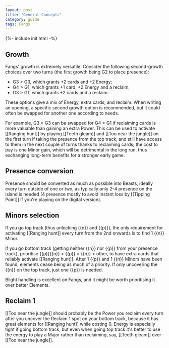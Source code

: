 ```yaml
---
layout: post
title: "General Concepts"
category: guide
tags: Fangs
---
```

{%- include init.html -%}

## Growth 

Fangs' growth is extremely versatile. Consider the following second-growth choices over two turns (the first growth being G2 to place presence):

- G3 > G3, which grants +2 cards and +2 Energy;
- G4 > G1, which grants +1 card, +2 Energy and a reclaim; 
- G3 > G1, which grants +2 cards and a reclaim. 

These options give a mix of Energy, extra cards, and reclaim. When writing an opening, a specific second growth option is recommended, but it could often be swapped for another one according to needs. 

For example, G3 > G3 can be swapped for G4 > G1 if reclaiming cards is more valuable than gaining an extra Power. This can be used to activate [[Ranging hunt]] by playing [[Teeth gleam]] and [[Too near the jungle]] on the first turn if taking the presence from the top track, and still have access to them in the next couple of turns thanks to reclaiming cards; the cost to pay is one Minor gain, which will be detrimental in the long run, thus exchanging long-term benefits for a stronger early game.

## Presence conversion

Presence should be converted as much as possible into Beasts, ideally every turn outside of one or two, as typically only 2-4 presence on the island is needed (4 presence mostly to avoid instant loss by [[Tipping Point]] if you're playing on the digital version).

## Minors selection

If you go top track (thus unlocking {{n}} and {{p}}), the only requirement for activating [[Ranging hunt]] every turn from the 2nd onwards is to find 1 {{n}} Minor.

If you go bottom track (getting neither {{n}} nor {{p}} from your presence track), prioritise {{p}}{{n}} > {{p}} > {{n}} > other, to have extra cards that reliably activate [[Ranging hunt]]. After 1 {{p}} and 1 {{n}} Minors have been found, elements cease being as much of a priority. If only uncovering the {{n}} on the top track, just one {{p}} is needed.

Blight handling is excellent on Fangs, and it might be worth prioritising it over better Elements.

## Reclaim 1

[[Too near the jungle]] should probably be the Power you reclaim every turn after you uncover the Reclaim 1 spot on your bottom track, because it has great elements for [[Ranging hunt]] while costing 0. Energy is especially tight if going bottom track, but even when going top track it's better to use the energy to play a Major rather than reclaiming, say, [[Teeth gleam]] over [[Too near the jungle]].
